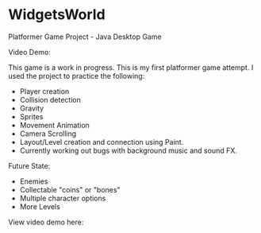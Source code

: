 # WidgetsWorld

Platformer Game Project - Java Desktop Game

Video Demo:

This game is a work in progress. This is my first platformer game attempt. I used the project to practice the following:
- Player creation
- Collision detection
- Gravity
- Sprites
- Movement Animation
- Camera Scrolling
- Layout/Level creation and connection using Paint. 
- Currently working out bugs with background music and sound FX. 

Future State:
- Enemies
- Collectable "coins" or "bones"
- Multiple character options
- More Levels

View video demo here:
